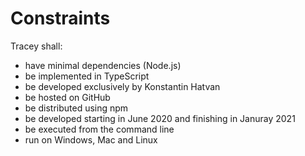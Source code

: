 # Constraints

Tracey shall:

- have minimal dependencies (Node.js)
- be implemented in TypeScript
- be developed exclusively by Konstantin Hatvan
- be hosted on GitHub
- be distributed using npm
- be developed starting in June 2020 and finishing in Januray 2021
- be executed from the command line
- run on Windows, Mac and Linux

